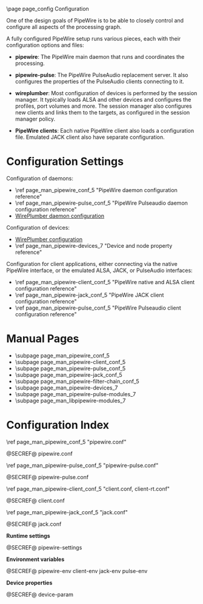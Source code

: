 \page page_config Configuration

One of the design goals of PipeWire is to be able to closely control
and configure all aspects of the processing graph.

A fully configured PipeWire setup runs various pieces, each with their
configuration options and files:

- **pipewire**: The PipeWire main daemon that runs and coordinates the processing.

- **pipewire-pulse**: The PipeWire PulseAudio replacement server. It also configures
  the properties of the PulseAudio clients connecting to it.

- **wireplumber**: Most configuration of devices is performed by the session manager.
  It typically loads ALSA and other devices and configures the profiles, port volumes and more.
  The session manager also configures new clients and links them to the targets, as configured
  in the session manager policy.

- **PipeWire clients**: Each native PipeWire client also loads a configuration file.
  Emulated JACK client also have separate configuration.

# Configuration Settings

Configuration of daemons:

- \ref page_man_pipewire_conf_5 "PipeWire daemon configuration reference"
- \ref page_man_pipewire-pulse_conf_5 "PipeWire Pulseaudio daemon configuration reference"
- [WirePlumber daemon configuration](https://pipewire.pages.freedesktop.org/wireplumber/)

Configuration of devices:

- [WirePlumber configuration](https://pipewire.pages.freedesktop.org/wireplumber/daemon/configuration.html)
- \ref page_man_pipewire-devices_7 "Device and node property reference"

Configuration for client applications, either connecting via the
native PipeWire interface, or the emulated ALSA, JACK, or PulseAudio
interfaces:

- \ref page_man_pipewire-client_conf_5 "PipeWire native and ALSA client configuration reference"
- \ref page_man_pipewire-jack_conf_5 "PipeWire JACK client configuration reference"
- \ref page_man_pipewire-pulse_conf_5 "PipeWire Pulseaudio client configuration reference"

# Manual Pages

- \subpage page_man_pipewire_conf_5
- \subpage page_man_pipewire-client_conf_5
- \subpage page_man_pipewire-pulse_conf_5
- \subpage page_man_pipewire-jack_conf_5
- \subpage page_man_pipewire-filter-chain_conf_5
- \subpage page_man_pipewire-devices_7
- \subpage page_man_pipewire-pulse-modules_7
- \subpage page_man_libpipewire-modules_7

# Configuration Index

\ref page_man_pipewire_conf_5 "pipewire.conf"

@SECREF@ pipewire.conf

\ref page_man_pipewire-pulse_conf_5 "pipewire-pulse.conf"

@SECREF@ pipewire-pulse.conf

\ref page_man_pipewire-client_conf_5 "client.conf, client-rt.conf"

@SECREF@ client.conf

\ref page_man_pipewire-jack_conf_5 "jack.conf"

@SECREF@ jack.conf

**Runtime settings**

@SECREF@ pipewire-settings

**Environment variables**

@SECREF@ pipewire-env client-env jack-env pulse-env

**Device properties**

@SECREF@ device-param
